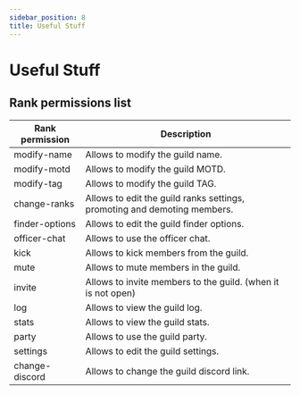 ```yaml
---
sidebar_position: 8
title: Useful Stuff
---
```


# Useful Stuff

## Rank permissions list

| Rank permission | Description                                                              |
|-----------------|--------------------------------------------------------------------------|
| modify-name     | Allows to modify the guild name.                                         |"
| modify-motd     | Allows to modify the guild MOTD.                                         |
| modify-tag      | Allows to modify the guild TAG.                                          |
| change-ranks    | Allows to edit the guild ranks settings, promoting and demoting members. |
| finder-options  | Allows to edit the guild finder options.                                 |
| officer-chat    | Allows to use the officer chat.                                          |
| kick            | Allows to kick members from the guild.                                   |
| mute            | Allows to mute members in the guild.                                     |
| invite          | Allows to invite members to the guild. (when it is not open)             |
| log             | Allows to view the guild log.                                            |
| stats           | Allows to view the guild stats.                                          |
| party           | Allows to use the guild party.                                           |
| settings        | Allows to edit the guild settings.                                       |
| change-discord  | Allows to change the guild discord link.                                 |

